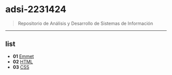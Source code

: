 # adsi-2231424
>Repositorio de Análisis y Desarrollo de Sistemas de Información
--- 
## list
- **01** [Emmet](01-emmet/)
- **02** [HTML](02-html/)
- **03** [CSS](03-css/)

